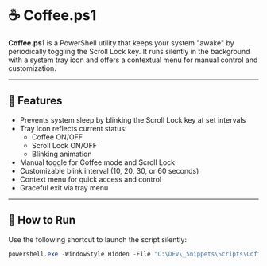 # ☕ Coffee.ps1

**Coffee.ps1** is a PowerShell utility that keeps your system "awake" by periodically toggling the Scroll Lock key. It runs silently in the background with a system tray icon and offers a contextual menu for manual control and customization.

---

## 🔧 Features

- Prevents system sleep by blinking the Scroll Lock key at set intervals
- Tray icon reflects current status:
  - Coffee ON/OFF
  - Scroll Lock ON/OFF
  - Blinking animation
- Manual toggle for Coffee mode and Scroll Lock
- Customizable blink interval (10, 20, 30, or 60 seconds)
- Context menu for quick access and control
- Graceful exit via tray menu

---

## 🚀 How to Run

Use the following shortcut to launch the script silently:

```powershell
powershell.exe -WindowStyle Hidden -File "C:\DEV\_Snippets\Scripts\Coffee\Coffee.ps1"
